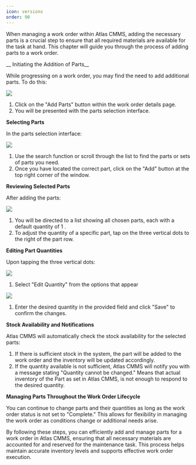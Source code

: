 ```yaml
---
icon: versions
order: 90
---
```



When managing a work order within Atlas CMMS, adding the necessary parts is a crucial step to ensure that all required materials are available for the task at hand. This chapter will guide you through the process of adding parts to a work order.

__ Initiating the Addition of Parts__

While progressing on a work order, you may find the need to add additional parts. To do this:

![](../../../../static/img/rev6/image114.png)

1. Click on the "Add Parts" button within the work order details page.
2. You will be presented with the parts selection interface.

__Selecting Parts__

In the parts selection interface:

![](../../../../static/img/rev6/image115.png)

1. Use the search function or scroll through the list to find the parts or sets of parts you need.
2. Once you have located the correct part, click on the "Add" button at the top right corner of the window.

__Reviewing Selected Parts__

After adding the parts:

![](../../../../static/img/rev6/image116.png)

1. You will be directed to a list showing all chosen parts, each with a default quantity of 1 .
2. To adjust the quantity of a specific part, tap on the three vertical dots to the right of the part row.

__Editing Part Quantities__

Upon tapping the three vertical dots:

![](../../../../static/img/rev6/image117.png)

1. Select "Edit Quantity" from the options that appear

![](../../../../static/img/rev6/image118.png)

1. Enter the desired quantity in the provided field and click "Save" to confirm the changes.

__Stock Availability and Notifications__

Atlas CMMS will automatically check the stock availability for the selected parts:

1. If there is sufficient stock in the system, the part will be added to the work order and the inventory will be updated accordingly.
2. If the quantity available is not sufficient, Atlas CMMS will notify you with a message stating "Quantity cannot be changed." Means that actual inventory of the Part as set in Atlas CMMS, is not enough to respond to the desired quantity.

__Managing Parts Throughout the Work Order Lifecycle__

You can continue to change parts and their quantities as long as the work order status is not set to "Complete." This allows for flexibility in managing the work order as conditions change or additional needs arise.

By following these steps, you can efficiently add and manage parts for a work order in Atlas CMMS, ensuring that all necessary materials are accounted for and reserved for the maintenance task. This process helps maintain accurate inventory levels and supports effective work order execution.